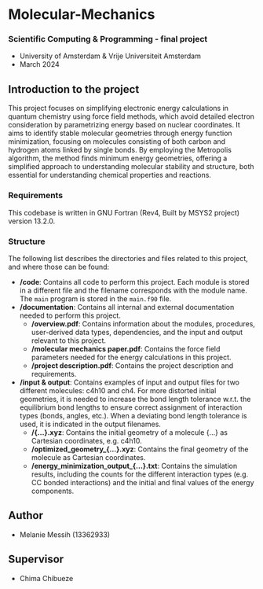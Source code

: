 # Molecular-Mechanics

### Scientific Computing & Programming - final project 
- University of Amsterdam & Vrije Universiteit Amsterdam
- March 2024

## Introduction to the project

This project focuses on simplifying electronic energy calculations in quantum chemistry using force field methods, which avoid detailed electron consideration by parametrizing energy based on nuclear coordinates. It aims to identify stable molecular geometries through energy function minimization, focusing on molecules consisting of both carbon and hydrogen atoms linked by single bonds. By employing the Metropolis algorithm, the method finds minimum energy geometries, offering a simplified approach to understanding molecular stability and structure, both essential for understanding chemical properties and reactions.

### Requirements

This codebase is written in GNU Fortran (Rev4, Built by MSYS2 project) version 13.2.0.


### Structure

The following list describes the directories and files related to this project, and where those can be found:

- **/code**: Contains all code to perform this project. Each module is stored in a different file and the filename corresponds with the module name. The `main` program is stored in the `main.f90` file.
- **/documentation**: Contains all internal and external documentation needed to perform this project. 
  - **/overview.pdf**: Contains information about the modules, procedures, user-derived data types, dependencies, and the input and output relevant to this project.
  - **/molecular mechanics paper.pdf**: Contains the force field parameters needed for the energy calculations in this project.
  - **/project description.pdf**: Contains the project description and requirements.
- **/input & output**: Contains examples of input and output files for two different molecules: c4h10 and ch4. For more distorted initial geometries, it is needed to increase the bond length tolerance w.r.t. the equilibrium bond lengths to ensure correct assignment of interaction types (bonds, angles, etc.). When a deviating bond length tolerance is used, it is indicated in the output filenames. 
  - **/{...}.xyz**: Contains the initial geometry of a molecule {...} as Cartesian coordinates, e.g. c4h10.
  - **/optimized_geometry_{...}.xyz**: Contains the final geometry of the molecule as Cartesian coordinates.
  - **/energy_minimization_output_{...}.txt**: Contains the simulation results, including the counts for the different interaction types (e.g. CC bonded interactions) and the initial and final values of the energy components. 


## Author
- Melanie Messih (13362933)

## Supervisor
- Chima Chibueze
